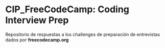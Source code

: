 # CIP_FreeCodeCamp: Coding Interview Prep

Repositorio de respuestas a los challenges de preparación de entrevistas dados por <strong>freecodecamp.org</strong>
